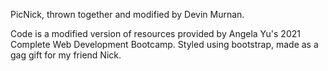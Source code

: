 PicNick, thrown together and modified by Devin Murnan.

Code is a modified version of resources provided by Angela Yu's 2021 Complete Web Development Bootcamp. Styled using bootstrap, made as a gag gift for my friend Nick.